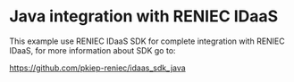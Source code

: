 # Java integration with RENIEC IDaaS
This example use RENIEC IDaaS SDK for complete integration with RENIEC IDaaS, for more information about SDK go to:

https://github.com/pkiep-reniec/idaas_sdk_java

